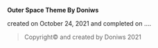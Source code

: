 **Outer Space Theme By Doniws**

created on October 24, 2021 and completed on ....

>Copyright© and created by Doniws 2021
